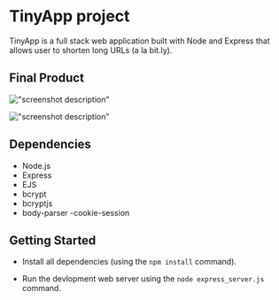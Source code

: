 # TinyApp project

TinyApp is a full stack web application built with Node and Express that allows user to shorten long URLs (a la bit.ly).

## Final Product

!["screenshot description"](#)

!["screenshot description"](#)

## Dependencies
- Node.js
- Express
- EJS
- bcrypt
- bcryptjs
- body-parser
-cookie-session

## Getting Started

- Install all dependencies (using the `npm install` command).

- Run the devlopment web server using the `node express_server.js` command.
